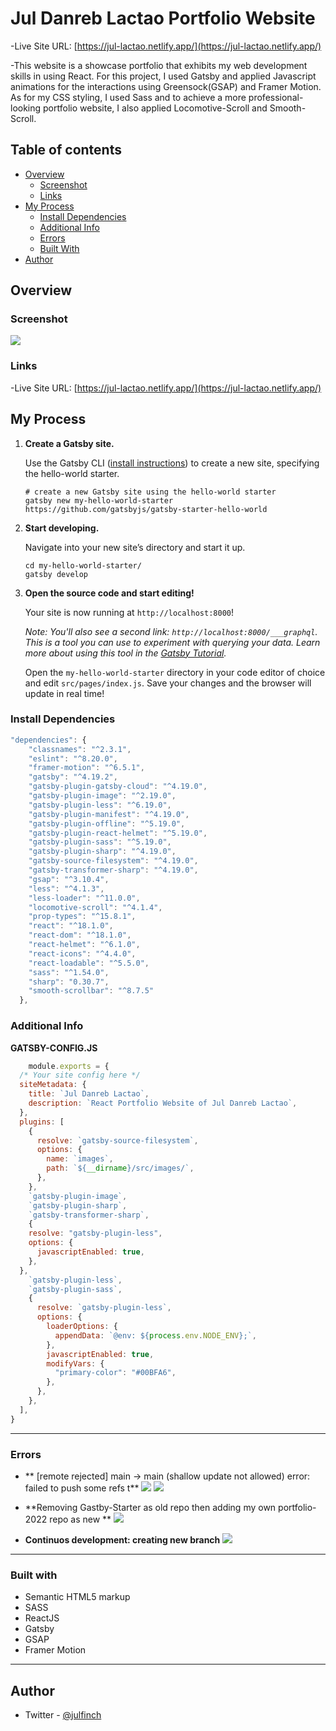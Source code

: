 # Jul Danreb Lactao Portfolio Website
  -Live Site URL: [https://jul-lactao.netlify.app/](https://jul-lactao.netlify.app/)

  -This website is a showcase portfolio that exhibits my web development skills in using React. For this project, I used Gatsby and applied Javascript animations for the interactions using Greensock(GSAP) and Framer Motion. As for my CSS styling, I used Sass and to achieve a more professional-looking portfolio website, I also applied Locomotive-Scroll and Smooth-Scroll.
  
## Table of contents

- [Overview](#overview)
  - [Screenshot](#screenshot)
  - [Links](#links)
- [My Process](#process)
  - [Install Dependencies](#dependencies)
  - [Additional Info](#additional-info)
  - [Errors](#errors)
  - [Built With](#built-with)
- [Author](#author)

## Overview

### Screenshot

![](./_readme_img/portfolio.png)

### Links

  -Live Site URL: [https://jul-lactao.netlify.app/](https://jul-lactao.netlify.app/)

## My Process
1.  **Create a Gatsby site.**

    Use the Gatsby CLI ([install instructions](https://www.gatsbyjs.com/docs/tutorial/part-0/#gatsby-cli)) to create a new site, specifying the hello-world starter.

    ```shell
    # create a new Gatsby site using the hello-world starter
    gatsby new my-hello-world-starter https://github.com/gatsbyjs/gatsby-starter-hello-world
    ```

1.  **Start developing.**

    Navigate into your new site’s directory and start it up.

    ```shell
    cd my-hello-world-starter/
    gatsby develop
    ```

1.  **Open the source code and start editing!**

    Your site is now running at `http://localhost:8000`!

    _Note: You'll also see a second link: _`http://localhost:8000/___graphql`_. This is a tool you can use to experiment with querying your data. Learn more about using this tool in the [Gatsby Tutorial](https://www.gatsbyjs.com/docs/tutorial/part-4/#use-graphiql-to-explore-the-data-layer-and-write-graphql-queries)._

    Open the `my-hello-world-starter` directory in your code editor of choice and edit `src/pages/index.js`. Save your changes and the browser will update in real time!


### Install Dependencies

```js
"dependencies": {
    "classnames": "^2.3.1",
    "eslint": "^8.20.0",
    "framer-motion": "^6.5.1",
    "gatsby": "^4.19.2",
    "gatsby-plugin-gatsby-cloud": "^4.19.0",
    "gatsby-plugin-image": "^2.19.0",
    "gatsby-plugin-less": "^6.19.0",
    "gatsby-plugin-manifest": "^4.19.0",
    "gatsby-plugin-offline": "^5.19.0",
    "gatsby-plugin-react-helmet": "^5.19.0",
    "gatsby-plugin-sass": "^5.19.0",
    "gatsby-plugin-sharp": "^4.19.0",
    "gatsby-source-filesystem": "^4.19.0",
    "gatsby-transformer-sharp": "^4.19.0",
    "gsap": "^3.10.4",
    "less": "^4.1.3",
    "less-loader": "^11.0.0",
    "locomotive-scroll": "^4.1.4",
    "prop-types": "^15.8.1",
    "react": "^18.1.0",
    "react-dom": "^18.1.0",
    "react-helmet": "^6.1.0",
    "react-icons": "^4.4.0",
    "react-loadable": "^5.5.0",
    "sass": "^1.54.0",
    "sharp": "0.30.7",
    "smooth-scrollbar": "^8.7.5"
  },
```

### Additional Info

**GATSBY-CONFIG.JS**
```js
	module.exports = {
  /* Your site config here */
  siteMetadata: {
    title: `Jul Danreb Lactao`,
    description: `React Portfolio Website of Jul Danreb Lactao`,
  },
  plugins: [
    {
      resolve: `gatsby-source-filesystem`,
      options: {
        name: `images`,
        path: `${__dirname}/src/images/`,
      },
    },
    `gatsby-plugin-image`,
    `gatsby-plugin-sharp`,
    `gatsby-transformer-sharp`,
    {
    resolve: "gatsby-plugin-less",
    options: {
      javascriptEnabled: true,
    },
  },
    `gatsby-plugin-less`,
    `gatsby-plugin-sass`,
    {
      resolve: `gatsby-plugin-less`,
      options: {
        loaderOptions: {
          appendData: `@env: ${process.env.NODE_ENV};`,
        },
        javascriptEnabled: true,
        modifyVars: {
          "primary-color": "#00BFA6",
        },
      },
    },
  ],
}
```
---

### Errors

- ** [remote rejected] main -> main (shallow update not allowed) error: failed to push some refs t**
![](./_readme_img/prob_a.png)
![](./_readme_img/prob_b.png)

- **Removing Gastby-Starter as old repo then adding my own portfolio-2022 repo as new **
![](./_readme_img/prob_c.png)

- **Continuos development: creating new branch**
![](./_readme_img/github_continuos_dev.png)

---

### Built with

- Semantic HTML5 markup
- SASS
- ReactJS
- Gatsby
- GSAP
- Framer Motion

---
 
## Author

- Twitter - [@julfinch](https://www.twitter.com/julfinch)
